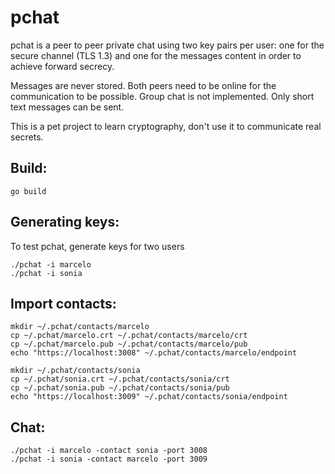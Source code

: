 # pchat

pchat is a peer to peer private chat using two key pairs per user: one for the
secure channel (TLS 1.3) and one for the messages content in order to achieve
forward secrecy.

Messages are never stored. Both peers need to be online for the communication
to be possible. Group chat is not implemented. Only short text messages can be
sent.

This is a pet project to learn cryptography, don't use it to communicate real
secrets.

## Build:

    go build

## Generating keys:

To test pchat, generate keys for two users

    ./pchat -i marcelo
    ./pchat -i sonia

## Import contacts:

    mkdir ~/.pchat/contacts/marcelo
    cp ~/.pchat/marcelo.crt ~/.pchat/contacts/marcelo/crt
    cp ~/.pchat/marcelo.pub ~/.pchat/contacts/marcelo/pub
    echo "https://localhost:3008" ~/.pchat/contacts/marcelo/endpoint

    mkdir ~/.pchat/contacts/sonia
    cp ~/.pchat/sonia.crt ~/.pchat/contacts/sonia/crt
    cp ~/.pchat/sonia.pub ~/.pchat/contacts/sonia/pub
    echo "https://localhost:3009" ~/.pchat/contacts/sonia/endpoint

## Chat:

    ./pchat -i marcelo -contact sonia -port 3008
    ./pchat -i sonia -contact marcelo -port 3009

